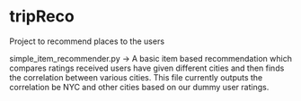 # tripReco
Project to recommend places to the users

simple_item_recommender.py -> A basic item based recommendation which compares ratings received users have given different cities and then finds the correlation between various cities. This file currently outputs the correlation be NYC and other cities based on our dummy user ratings.
